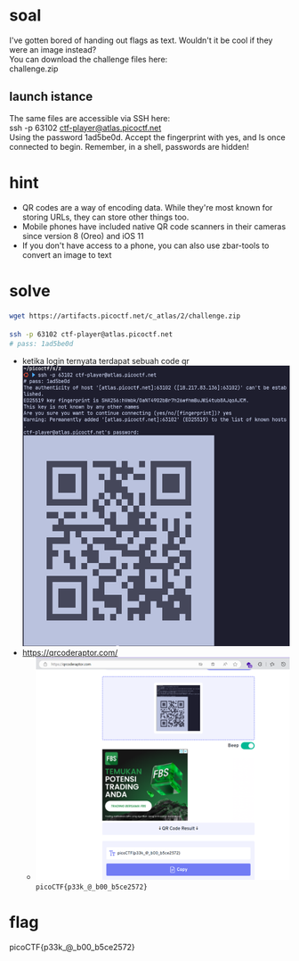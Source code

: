 # soal
I've gotten bored of handing out flags as text. Wouldn't it be cool if they were an image instead? \
You can download the challenge files here: \
challenge.zip

## launch istance
The same files are accessible via SSH here: \
ssh -p 63102 ctf-player@atlas.picoctf.net \
Using the password 1ad5be0d. Accept the fingerprint with yes, and ls once connected to begin. Remember, in a shell, passwords are hidden!

# hint
- QR codes are a way of encoding data. While they're most known for storing URLs, they can store other things too.
- Mobile phones have included native QR code scanners in their cameras since version 8 (Oreo) and iOS 11
- If you don't have access to a phone, you can also use zbar-tools to convert an image to text

# solve
```bash
wget https://artifacts.picoctf.net/c_atlas/2/challenge.zip

ssh -p 63102 ctf-player@atlas.picoctf.net
# pass: 1ad5be0d
```

- ketika login ternyata terdapat sebuah code qr
  ![alt text](docs/images/image.png)
- https://qrcoderaptor.com/
  - ![alt text](docs/images/image-1.png)
    ```picoCTF{p33k_@_b00_b5ce2572}```

# flag
picoCTF{p33k_@_b00_b5ce2572}